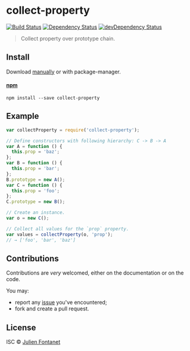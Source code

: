 # collect-property

[![Build Status](https://img.shields.io/travis/julien-f/js-collect-property/master.svg)](http://travis-ci.org/julien-f/js-collect-property)
[![Dependency Status](https://david-dm.org/julien-f/js-collect-property/status.svg?theme=shields.io)](https://david-dm.org/julien-f/js-collect-property)
[![devDependency Status](https://david-dm.org/julien-f/js-collect-property/dev-status.svg?theme=shields.io)](https://david-dm.org/julien-f/js-collect-property#info=devDependencies)

> Collect property over prototype chain.


## Install

Download [manually](https://github.com/julien-f/js-collect-property/releases) or with package-manager.

#### [npm](https://npmjs.org/package/collect-property)

```
npm install --save collect-property
```
## Example

```javascript
var collectProperty = require('collect-property');

// Define constructors with following hierarchy: C -> B -> A
var A = function () {
  this.prop = 'baz';
};
var B = function () {
  this.prop = 'bar';
};
B.prototype = new A();
var C = function () {
  this.prop = 'foo';
};
C.prototype = new B();

// Create an instance.
var o = new C();

// Collect all values for the `prop` property.
var values = collectProperty(o, 'prop');
// → ['foo', 'bar', 'baz']
```

## Contributions

Contributions are *very* welcomed, either on the documentation or on
the code.

You may:

- report any [issue](https://github.com/julien-f/js-collect-property/issues)
  you've encountered;
- fork and create a pull request.

## License

ISC © [Julien Fontanet](http://julien.isonoe.net)
